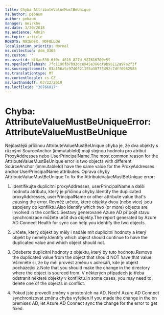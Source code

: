 ```yaml
---
title: Chyba AttributeValueMustBeUnique
ms.author: pebaum
author: pebaum
manager: mnirkhe
ms.date: 3/20/2018
ms.audience: Admin
ms.topic: article
ROBOTS: NOINDEX, NOFOLLOW
localization_priority: Normal
ms.collection: Adm_O365
ms.custom: ''
ms.assetid: bf8ac830-6f0c-4616-827d-987616700e59
ms.openlocfilehash: 7fc1190fb7b93dce945e366cf8b90112a97a2f3f
ms.sourcegitcommit: 03a156a9c9740521155a30775492c7dff0982588
ms.translationtype: MT
ms.contentlocale: cs-CZ
ms.lasthandoff: 03/22/2019
ms.locfileid: "30766017"
---
```

# <a name="error-attributevaluemustbeunique"></a><span data-ttu-id="022e1-102">Chyba: AttributeValueMustBeUnique</span><span class="sxs-lookup"><span data-stu-id="022e1-102">Error: AttributeValueMustBeUnique</span></span>

<span data-ttu-id="022e1-103">Nejčastější příčinou AttributeValueMustBeUnique chyba je, že dva objekty s různými SourceAnchor (immutableId) mají stejnou hodnotu pro atribut ProxyAddresses nebo UserPrincipalName.</span><span class="sxs-lookup"><span data-stu-id="022e1-103">The most common reason for the AttributeValueMustBeUnique error is two objects with different SourceAnchor (immutableId) have the same value for the ProxyAddresses and/or UserPrincipalName attributes.</span></span> <span data-ttu-id="022e1-104">Oprava chyby AttributeValueMustBeUnique:</span><span class="sxs-lookup"><span data-stu-id="022e1-104">To fix the AttributeValueMustBeUnique error:</span></span>
  
1. <span data-ttu-id="022e1-105">Identifikujte duplicitní proxyAddresses, userPrincipalName a další hodnotu atributu, který je příčinou chyby.</span><span class="sxs-lookup"><span data-stu-id="022e1-105">Identify the duplicated proxyAddresses, userPrincipalName or other attribute value that's causing the error.</span></span> <span data-ttu-id="022e1-106">Rovněž určete, které objekty dvou (nebo více) jsou zapojeny do konfliktu.</span><span class="sxs-lookup"><span data-stu-id="022e1-106">Also identify which two (or more) objects are involved in the conflict.</span></span> <span data-ttu-id="022e1-107">Sestavy generované Azure AD připojit stavu synchronizace můžete určit dva objekty.</span><span class="sxs-lookup"><span data-stu-id="022e1-107">The report generated by Azure AD Connect Health for sync can help you identify the two objects.</span></span>
    
2. <span data-ttu-id="022e1-108">Určete, který objekt by měly i nadále mít duplicitní hodnoty a který objekt by neměly.</span><span class="sxs-lookup"><span data-stu-id="022e1-108">Identify which object should continue to have the duplicated value and which object should not.</span></span>
    
3. <span data-ttu-id="022e1-109">Odeberte duplicitní hodnoty z objektu, který by tuto hodnotu.</span><span class="sxs-lookup"><span data-stu-id="022e1-109">Remove the duplicated value from the object that should NOT have that value.</span></span> <span data-ttu-id="022e1-110">Všimněte si, že by měl provést změnu v adresáři, kde je objekt pocházející z.</span><span class="sxs-lookup"><span data-stu-id="022e1-110">Note that you should make the change in the directory where the object is sourced from.</span></span> <span data-ttu-id="022e1-111">V některých případech je třeba odstranit některé objekty v konfliktu.</span><span class="sxs-lookup"><span data-stu-id="022e1-111">In some cases, you may need to delete one of the objects in conflict.</span></span>
    
4. <span data-ttu-id="022e1-112">Pokud jste provedli změny v prostorách na AD, Nechť Azure AD Connect synchronizovat změnu chyba vyřešen.</span><span class="sxs-lookup"><span data-stu-id="022e1-112">If you made the change in the on premises AD, let Azure AD Connect sync the change for the error to get fixed.</span></span>
    

